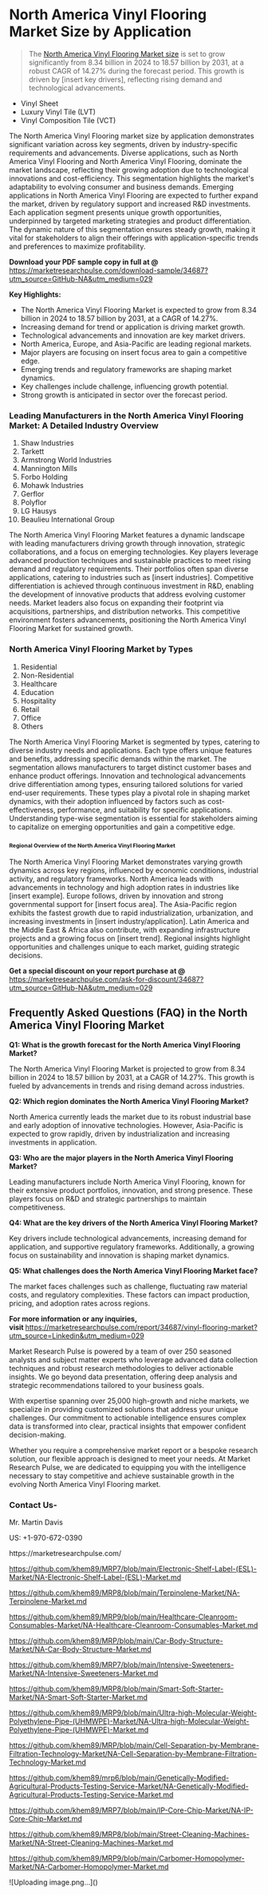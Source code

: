 <h1>North America Vinyl Flooring Market&nbsp;Size by Application</h1><blockquote><p>The <a href="https://marketresearchpulse.com/download-sample/34687?utm_source=GitHub-NA&amp;utm_medium=029">North America Vinyl Flooring Market size</a> is set to grow significantly from 8.34 billion in 2024 to 18.57 billion by 2031, at a robust CAGR of 14.27% during the forecast period. This growth is driven by [insert key drivers], reflecting rising demand and technological advancements.</p></blockquote><ul><li>Vinyl Sheet <li> Luxury Vinyl Tile (LVT) <li> Vinyl Composition Tile (VCT)</li></ul><p>The North America Vinyl Flooring market size by application demonstrates significant variation across key segments, driven by industry-specific requirements and advancements. Diverse applications, such as North America Vinyl Flooring and North America Vinyl Flooring, dominate the market landscape, reflecting their growing adoption due to technological innovations and cost-efficiency. This segmentation highlights the market's adaptability to evolving consumer and business demands. Emerging applications in North America Vinyl Flooring are expected to further expand the market, driven by regulatory support and increased R&D investments. Each application segment presents unique growth opportunities, underpinned by targeted marketing strategies and product differentiation. The dynamic nature of this segmentation ensures steady growth, making it vital for stakeholders to align their offerings with application-specific trends and preferences to maximize profitability.</p><p><strong>Download your PDF sample copy in full at @ </strong><a href="https://marketresearchpulse.com/download-sample/34687?utm_source=GitHub-NA&amp;utm_medium=029">https://marketresearchpulse.com/download-sample/34687?utm_source=GitHub-NA&amp;utm_medium=029</a></p><p><strong>Key Highlights: </strong></p><ul><li>The North America Vinyl Flooring Market is expected to grow from 8.34 billion in 2024 to 18.57 billion by 2031, at a CAGR of 14.27%.</li><li>Increasing demand for trend or application is driving market growth.</li><li>Technological advancements and innovation are key market drivers.</li><li>North America, Europe, and Asia-Pacific are leading regional markets.</li><li>Major players are focusing on insert focus area to gain a competitive edge.</li><li>Emerging trends and regulatory frameworks are shaping market dynamics.</li><li>Key challenges include challenge, influencing growth potential.</li><li>Strong growth is anticipated in sector over the forecast period.</li></ul><h3>Leading Manufacturers in the North America Vinyl Flooring Market: A Detailed Industry Overview</h3><ol><li>Shaw Industries</li><li>Tarkett</li><li>Armstrong World Industries</li><li>Mannington Mills</li><li>Forbo Holding</li><li>Mohawk Industries</li><li>Gerflor</li><li>Polyflor</li><li>LG Hausys</li><li>Beaulieu International Group</li></ol><div class="flex max-w-full flex-col flex-grow"><div class="min-h-8 text-message flex w-full flex-col items-end gap-2 whitespace-normal break-words [.text-message+&amp;]:mt-5" dir="auto" data-message-author-role="assistant" data-message-id="fd8432e4-4910-450d-b182-61b7bfb0a01f" data-message-model-slug="gpt-4o"><div class="flex w-full flex-col gap-1 empty:hidden first:pt-[3px]"><div class="markdown prose w-full break-words dark:prose-invert light"><p>The North America Vinyl Flooring Market features a dynamic landscape with leading manufacturers driving growth through innovation, strategic collaborations, and a focus on emerging technologies. Key players leverage advanced production techniques and sustainable practices to meet rising demand and regulatory requirements. Their portfolios often span diverse applications, catering to industries such as [insert industries]. Competitive differentiation is achieved through continuous investment in R&amp;D, enabling the development of innovative products that address evolving customer needs. Market leaders also focus on expanding their footprint via acquisitions, partnerships, and distribution networks. This competitive environment fosters advancements, positioning the North America Vinyl Flooring Market for sustained growth.</p></div></div></div></div><h3>North America Vinyl Flooring Market by Types</h3><ol><li>Residential <li> Non-Residential <li> Healthcare <li> Education <li> Hospitality <li> Retail <li> Office <li> Others</li></ol><div class="flex max-w-full flex-col flex-grow"><div class="min-h-8 text-message flex w-full flex-col items-end gap-2 whitespace-normal break-words [.text-message+&amp;]:mt-5" dir="auto" data-message-author-role="assistant" data-message-id="084470be-0bb7-4664-bddf-5156b4f41249" data-message-model-slug="gpt-4o-mini"><div class="flex w-full flex-col gap-1 empty:hidden first:pt-[3px]"><div class="markdown prose w-full break-words dark:prose-invert light"><p>The North America Vinyl Flooring Market is segmented by types, catering to diverse industry needs and applications. Each type offers unique features and benefits, addressing specific demands within the market. The segmentation allows manufacturers to target distinct customer bases and enhance product offerings. Innovation and technological advancements drive differentiation among types, ensuring tailored solutions for varied end-user requirements. These types play a pivotal role in shaping market dynamics, with their adoption influenced by factors such as cost-effectiveness, performance, and suitability for specific applications. Understanding type-wise segmentation is essential for stakeholders aiming to capitalize on emerging opportunities and gain a competitive edge.</p></div></div></div></div><h3><span style="font-size: 11px;">Regional Overview of the North America Vinyl Flooring Market</span></h3><div class="flex max-w-full flex-col flex-grow"><div class="min-h-8 text-message flex w-full flex-col items-end gap-2 whitespace-normal break-words [.text-message+&amp;]:mt-5" dir="auto" data-message-author-role="assistant" data-message-id="e9038762-ce64-4e30-91c9-9bd413514231" data-message-model-slug="gpt-4o-mini"><div class="flex w-full flex-col gap-1 empty:hidden first:pt-[3px]"><div class="markdown prose w-full break-words dark:prose-invert light"><p>The North America Vinyl Flooring Market demonstrates varying growth dynamics across key regions, influenced by economic conditions, industrial activity, and regulatory frameworks. North America leads with advancements in technology and high adoption rates in industries like [insert example]. Europe follows, driven by innovation and strong governmental support for [insert focus area]. The Asia-Pacific region exhibits the fastest growth due to rapid industrialization, urbanization, and increasing investments in [insert industry/application]. Latin America and the Middle East &amp; Africa also contribute, with expanding infrastructure projects and a growing focus on [insert trend]. Regional insights highlight opportunities and challenges unique to each market, guiding strategic decisions.</p></div></div></div></div><p><strong>Get a special discount on your report purchase at @ </strong><a href="https://marketresearchpulse.com/ask-for-discount/34687?utm_source=GitHub-NA&amp;utm_medium=029">https://marketresearchpulse.com/ask-for-discount/34687?utm_source=GitHub-NA&amp;utm_medium=029</a></p><h2>Frequently Asked Questions (FAQ) in the North America Vinyl Flooring Market</h2><p><strong>Q1: What is the growth forecast for the North America Vinyl Flooring Market?</strong></p><p>The North America Vinyl Flooring Market is projected to grow from 8.34 billion in 2024 to 18.57 billion by 2031, at a CAGR of 14.27%. This growth is fueled by advancements in trends and rising demand across industries.</p><p><strong>Q2: Which region dominates the North America Vinyl Flooring Market?</strong></p><p>North America currently leads the market due to its robust industrial base and early adoption of innovative technologies. However, Asia-Pacific is expected to grow rapidly, driven by industrialization and increasing investments in application.</p><p><strong>Q3: Who are the major players in the North America Vinyl Flooring Market?</strong></p><p>Leading manufacturers include North America Vinyl Flooring, known for their extensive product portfolios, innovation, and strong presence. These players focus on R&amp;D and strategic partnerships to maintain competitiveness.</p><p><strong>Q4: What are the key drivers of the North America Vinyl Flooring Market?</strong></p><p>Key drivers include technological advancements, increasing demand for application, and supportive regulatory frameworks. Additionally, a growing focus on sustainability and innovation is shaping market dynamics.</p><p><strong>Q5: What challenges does the North America Vinyl Flooring Market face?</strong></p><p>The market faces challenges such as challenge, fluctuating raw material costs, and regulatory complexities. These factors can impact production, pricing, and adoption rates across regions.</p><p><strong>For more information or any inquiries, visit&nbsp;</strong><a href="https://marketresearchpulse.com/report/34687/vinyl-flooring-market?utm_source=Linkedin&utm_medium=029">https://marketresearchpulse.com/report/34687/vinyl-flooring-market?utm_source=Linkedin&utm_medium=029</a></p><p>Market Research Pulse is powered by a team of over 250 seasoned analysts and subject matter experts who leverage advanced data collection techniques and robust research methodologies to deliver actionable insights. We go beyond data presentation, offering deep analysis and strategic recommendations tailored to your business goals.</p><p>With expertise spanning over 25,000 high-growth and niche markets, we specialize in providing customized solutions that address your unique challenges. Our commitment to actionable intelligence ensures complex data is transformed into clear, practical insights that empower confident decision-making.</p><p>Whether you require a comprehensive market report or a bespoke research solution, our flexible approach is designed to meet your needs. At Market Research Pulse, we are dedicated to equipping you with the intelligence necessary to stay competitive and achieve sustainable growth in the evolving North America Vinyl Flooring market.</p><h3><strong>Contact Us-</strong></h3><p>Mr. Martin Davis</p><p>US: +1-970-672-0390</p><p>https://marketresearchpulse.com/</p><p><a href="https://github.com/khem89/MRP7/blob/main/Electronic-Shelf-Label-(ESL)-Market/NA-Electronic-Shelf-Label-(ESL)-Market.md">https://github.com/khem89/MRP7/blob/main/Electronic-Shelf-Label-(ESL)-Market/NA-Electronic-Shelf-Label-(ESL)-Market.md</a></p><p><a href="https://github.com/khem89/MRP8/blob/main/Terpinolene-Market/NA-Terpinolene-Market.md">https://github.com/khem89/MRP8/blob/main/Terpinolene-Market/NA-Terpinolene-Market.md</a></p><p><a href="https://github.com/khem89/MRP9/blob/main/Healthcare-Cleanroom-Consumables-Market/NA-Healthcare-Cleanroom-Consumables-Market.md">https://github.com/khem89/MRP9/blob/main/Healthcare-Cleanroom-Consumables-Market/NA-Healthcare-Cleanroom-Consumables-Market.md</a></p><p><a href="https://github.com/khem89/MRP/blob/main/Car-Body-Structure-Market/NA-Car-Body-Structure-Market.md">https://github.com/khem89/MRP/blob/main/Car-Body-Structure-Market/NA-Car-Body-Structure-Market.md</a></p><p><a href="https://github.com/khem89/MRP7/blob/main/Intensive-Sweeteners-Market/NA-Intensive-Sweeteners-Market.md">https://github.com/khem89/MRP7/blob/main/Intensive-Sweeteners-Market/NA-Intensive-Sweeteners-Market.md</a></p><p><a href="https://github.com/khem89/MRP8/blob/main/Smart-Soft-Starter-Market/NA-Smart-Soft-Starter-Market.md">https://github.com/khem89/MRP8/blob/main/Smart-Soft-Starter-Market/NA-Smart-Soft-Starter-Market.md</a></p><p><a href="https://github.com/khem89/MRP9/blob/main/Ultra-high-Molecular-Weight-Polyethylene-Pipe-(UHMWPE)-Market/NA-Ultra-high-Molecular-Weight-Polyethylene-Pipe-(UHMWPE)-Market.md">https://github.com/khem89/MRP9/blob/main/Ultra-high-Molecular-Weight-Polyethylene-Pipe-(UHMWPE)-Market/NA-Ultra-high-Molecular-Weight-Polyethylene-Pipe-(UHMWPE)-Market.md</a></p><p><a href="https://github.com/khem89/MRP/blob/main/Cell-Separation-by-Membrane-Filtration-Technology-Market/NA-Cell-Separation-by-Membrane-Filtration-Technology-Market.md">https://github.com/khem89/MRP/blob/main/Cell-Separation-by-Membrane-Filtration-Technology-Market/NA-Cell-Separation-by-Membrane-Filtration-Technology-Market.md</a></p><p><a href="https://github.com/khem89/mrp6/blob/main/Genetically-Modified-Agricultural-Products-Testing-Service-Market/NA-Genetically-Modified-Agricultural-Products-Testing-Service-Market.md">https://github.com/khem89/mrp6/blob/main/Genetically-Modified-Agricultural-Products-Testing-Service-Market/NA-Genetically-Modified-Agricultural-Products-Testing-Service-Market.md</a></p><p><a href="https://github.com/khem89/MRP7/blob/main/IP-Core-Chip-Market/NA-IP-Core-Chip-Market.md">https://github.com/khem89/MRP7/blob/main/IP-Core-Chip-Market/NA-IP-Core-Chip-Market.md</a></p><p><a href="https://github.com/khem89/MRP8/blob/main/Street-Cleaning-Machines-Market/NA-Street-Cleaning-Machines-Market.md">https://github.com/khem89/MRP8/blob/main/Street-Cleaning-Machines-Market/NA-Street-Cleaning-Machines-Market.md</a></p><p><a href="https://github.com/khem89/MRP9/blob/main/Carbomer-Homopolymer-Market/NA-Carbomer-Homopolymer-Market.md">https://github.com/khem89/MRP9/blob/main/Carbomer-Homopolymer-Market/NA-Carbomer-Homopolymer-Market.md</a></p>
![Uploading image.png…]()
